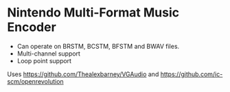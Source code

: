 # Nintendo Multi-Format Music Encoder

- Can operate on BRSTM, BCSTM, BFSTM and BWAV files.
- Multi-channel support
- Loop point support


Uses https://github.com/Thealexbarney/VGAudio and https://github.com/ic-scm/openrevolution
